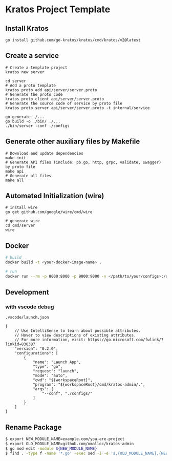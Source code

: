 # Kratos Project Template

## Install Kratos
```
go install github.com/go-kratos/kratos/cmd/kratos/v2@latest
```
## Create a service
```
# Create a template project
kratos new server

cd server
# Add a proto template
kratos proto add api/server/server.proto
# Generate the proto code
kratos proto client api/server/server.proto
# Generate the source code of service by proto file
kratos proto server api/server/server.proto -t internal/service

go generate ./...
go build -o ./bin/ ./...
./bin/server -conf ./configs
```
## Generate other auxiliary files by Makefile
```
# Download and update dependencies
make init
# Generate API files (include: pb.go, http, grpc, validate, swagger) by proto file
make api
# Generate all files
make all
```
## Automated Initialization (wire)
```
# install wire
go get github.com/google/wire/cmd/wire

# generate wire
cd cmd/server
wire
```

## Docker
```bash
# build
docker build -t <your-docker-image-name> .

# run
docker run --rm -p 8000:8000 -p 9000:9000 -v </path/to/your/configs>:/data/conf <your-docker-image-name>
```


## Development

### with vscode debug

`.vscode/launch.json`

```jsonc
{
    // Use IntelliSense to learn about possible attributes.
    // Hover to view descriptions of existing attributes.
    // For more information, visit: https://go.microsoft.com/fwlink/?linkid=830387
    "version": "0.2.0",
    "configurations": [
        {
            "name": "Launch App",
            "type": "go",
            "request": "launch",
            "mode": "auto",
            "cwd": "${workspaceRoot}",
            "program": "${workspaceRoot}/cmd/kratos-admin/.",
            "args": [
                "--conf", "./configs/"
            ]
        }
    ]
}
```

## Rename Package

```bash
$ export NEW_MODULE_NAME=example.com/you-are-project
$ export OLD_MODULE_NAME=github.com/omalloc/kratos-admin
$ go mod edit -module ${NEW_MODULE_NAME}
$ find . -type f -name '*.go' -exec sed -i -e 's,{OLD_MODULE_NAME},{NEW_MODULE_NAME},g' {};
```